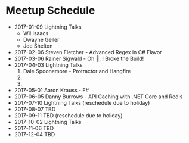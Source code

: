 # Meetup Schedule

* 2017-01-09 Lightning Talks
    * Wil Isaacs
    * Dwayne Geller
    * Joe Shelton
* 2017-02-06 Steven Fletcher - Advanced Regex in C# Flavor
* 2017-03-06 Rainer Sigwald - Oh :poop:, I Broke the Build!
* 2017-04-03 Lightning Talks
    1. Dale Spoonemore - Protractor and Hangfire
    2.
    3.
* 2017-05-01 Aaron Krauss - F#
* 2017-06-05 Danny Burrows - API Caching with .NET Core and Redis
* 2017-07-10 Lightning Talks (reschedule due to holiday)
* 2017-08-07 TBD
* 2017-09-11 TBD (reschedule due to holiday)
* 2017-10-02 Lightning Talks
* 2017-11-06 TBD
* 2017-12-04 TBD
